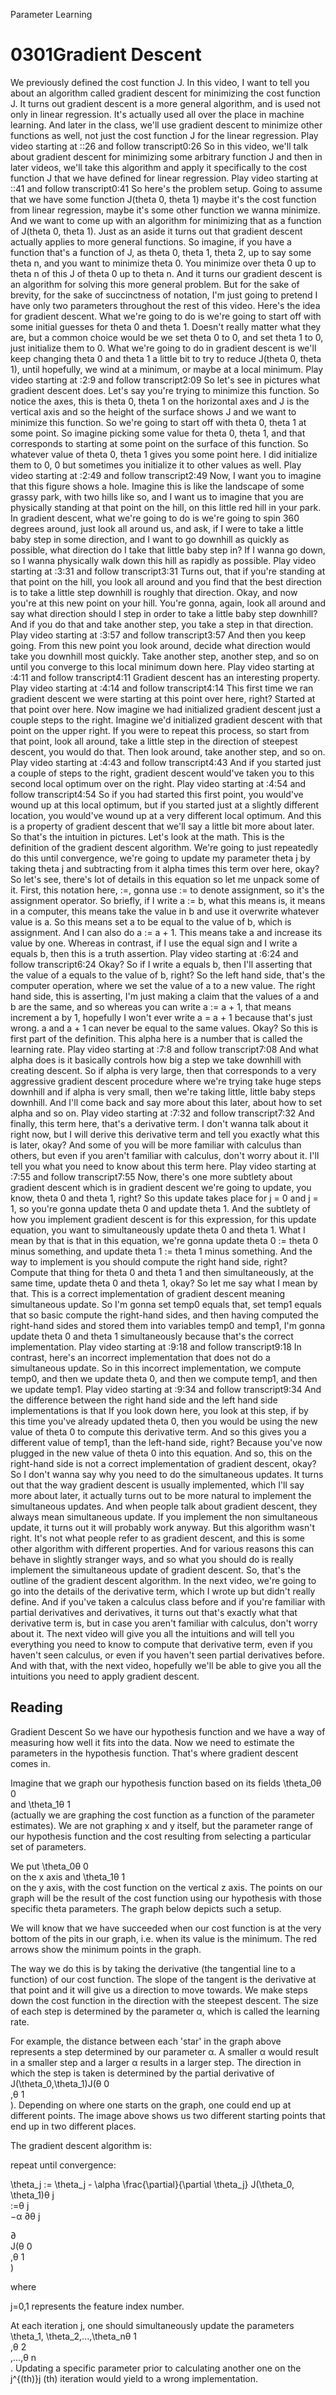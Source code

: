 Parameter Learning

# 0301Gradient Descent

We previously defined the cost function J. In this video, I want to tell you about an algorithm called gradient descent for minimizing the cost function J. It turns out gradient descent is a more general algorithm, and is used not only in linear regression. It's actually used all over the place in machine learning. And later in the class, we'll use gradient descent to minimize other functions as well, not just the cost function J for the linear regression.
Play video starting at ::26 and follow transcript0:26
So in this video, we'll talk about gradient descent for minimizing some arbitrary function J and then in later videos, we'll take this algorithm and apply it specifically to the cost function J that we have defined for linear regression.
Play video starting at ::41 and follow transcript0:41
So here's the problem setup. Going to assume that we have some function J(theta 0, theta 1) maybe it's the cost function from linear regression, maybe it's some other function we wanna minimize. And we want to come up with an algorithm for minimizing that as a function of J(theta 0, theta 1). Just as an aside it turns out that gradient descent actually applies to more general functions. So imagine, if you have a function that's a function of J, as theta 0, theta 1, theta 2, up to say some theta n, and you want to minimize theta 0. You minimize over theta 0 up to theta n of this J of theta 0 up to theta n. And it turns our gradient descent is an algorithm for solving this more general problem. But for the sake of brevity, for the sake of succinctness of notation, I'm just going to pretend I have only two parameters throughout the rest of this video. Here's the idea for gradient descent. What we're going to do is we're going to start off with some initial guesses for theta 0 and theta 1. Doesn't really matter what they are, but a common choice would be we set theta 0 to 0, and set theta 1 to 0, just initialize them to 0. What we're going to do in gradient descent is we'll keep changing theta 0 and theta 1 a little bit to try to reduce J(theta 0, theta 1), until hopefully, we wind at a minimum, or maybe at a local minimum.
Play video starting at :2:9 and follow transcript2:09
So let's see in pictures what gradient descent does. Let's say you're trying to minimize this function. So notice the axes, this is theta 0, theta 1 on the horizontal axes and J is the vertical axis and so the height of the surface shows J and we want to minimize this function. So we're going to start off with theta 0, theta 1 at some point. So imagine picking some value for theta 0, theta 1, and that corresponds to starting at some point on the surface of this function. So whatever value of theta 0, theta 1 gives you some point here. I did initialize them to 0, 0 but sometimes you initialize it to other values as well.
Play video starting at :2:49 and follow transcript2:49
Now, I want you to imagine that this figure shows a hole. Imagine this is like the landscape of some grassy park, with two hills like so, and I want us to imagine that you are physically standing at that point on the hill, on this little red hill in your park. In gradient descent, what we're going to do is we're going to spin 360 degrees around, just look all around us, and ask, if I were to take a little baby step in some direction, and I want to go downhill as quickly as possible, what direction do I take that little baby step in? If I wanna go down, so I wanna physically walk down this hill as rapidly as possible.
Play video starting at :3:31 and follow transcript3:31
Turns out, that if you're standing at that point on the hill, you look all around and you find that the best direction is to take a little step downhill is roughly that direction. Okay, and now you're at this new point on your hill. You're gonna, again, look all around and say what direction should I step in order to take a little baby step downhill? And if you do that and take another step, you take a step in that direction.
Play video starting at :3:57 and follow transcript3:57
And then you keep going. From this new point you look around, decide what direction would take you downhill most quickly. Take another step, another step, and so on until you converge to this local minimum down here.
Play video starting at :4:11 and follow transcript4:11
Gradient descent has an interesting property.
Play video starting at :4:14 and follow transcript4:14
This first time we ran gradient descent we were starting at this point over here, right? Started at that point over here. Now imagine we had initialized gradient descent just a couple steps to the right. Imagine we'd initialized gradient descent with that point on the upper right. If you were to repeat this process, so start from that point, look all around, take a little step in the direction of steepest descent, you would do that. Then look around, take another step, and so on.
Play video starting at :4:43 and follow transcript4:43
And if you started just a couple of steps to the right, gradient descent would've taken you to this second local optimum over on the right.
Play video starting at :4:54 and follow transcript4:54
So if you had started this first point, you would've wound up at this local optimum, but if you started just at a slightly different location, you would've wound up at a very different local optimum. And this is a property of gradient descent that we'll say a little bit more about later. So that's the intuition in pictures. Let's look at the math. This is the definition of the gradient descent algorithm. We're going to just repeatedly do this until convergence, we're going to update my parameter theta j by taking theta j and subtracting from it alpha times this term over here, okay? So let's see, there's lot of details in this equation so let me unpack some of it. First, this notation here, :=, gonna use := to denote assignment, so it's the assignment operator. So briefly, if I write a := b, what this means is, it means in a computer, this means take the value in b and use it overwrite whatever value is a. So this means set a to be equal to the value of b, which is assignment. And I can also do a := a + 1. This means take a and increase its value by one. Whereas in contrast, if I use the equal sign and I write a equals b, then this is a truth assertion.
Play video starting at :6:24 and follow transcript6:24
Okay? So if I write a equals b, then I'll asserting that the value of a equals to the value of b, right? So the left hand side, that's the computer operation, where we set the value of a to a new value. The right hand side, this is asserting, I'm just making a claim that the values of a and b are the same, and so whereas you can write a := a + 1, that means increment a by 1, hopefully I won't ever write a = a + 1 because that's just wrong. a and a + 1 can never be equal to the same values. Okay? So this is first part of the definition. This alpha here is a number that is called the learning rate.
Play video starting at :7:8 and follow transcript7:08
And what alpha does is it basically controls how big a step we take downhill with creating descent. So if alpha is very large, then that corresponds to a very aggressive gradient descent procedure where we're trying take huge steps downhill and if alpha is very small, then we're taking little, little baby steps downhill. And I'll come back and say more about this later, about how to set alpha and so on.
Play video starting at :7:32 and follow transcript7:32
And finally, this term here, that's a derivative term. I don't wanna talk about it right now, but I will derive this derivative term and tell you exactly what this is later, okay? And some of you will be more familiar with calculus than others, but even if you aren't familiar with calculus, don't worry about it. I'll tell you what you need to know about this term here.
Play video starting at :7:55 and follow transcript7:55
Now, there's one more subtlety about gradient descent which is in gradient descent we're going to update, you know, theta 0 and theta 1, right? So this update takes place for j = 0 and j = 1, so you're gonna update theta 0 and update theta 1. And the subtlety of how you implement gradient descent is for this expression, for this update equation, you want to simultaneously update theta 0 and theta 1. What I mean by that is that in this equation, we're gonna update theta 0 := theta 0 minus something, and update theta 1 := theta 1 minus something. And the way to implement is you should compute the right hand side, right? Compute that thing for theta 0 and theta 1 and then simultaneously, at the same time, update theta 0 and theta 1, okay? So let me say what I mean by that. This is a correct implementation of gradient descent meaning simultaneous update. So I'm gonna set temp0 equals that, set temp1 equals that so basic compute the right-hand sides, and then having computed the right-hand sides and stored them into variables temp0 and temp1, I'm gonna update theta 0 and theta 1 simultaneously because that's the correct implementation.
Play video starting at :9:18 and follow transcript9:18
In contrast, here's an incorrect implementation that does not do a simultaneous update. So in this incorrect implementation, we compute temp0, and then we update theta 0, and then we compute temp1, and then we update temp1.
Play video starting at :9:34 and follow transcript9:34
And the difference between the right hand side and the left hand side implementations is that If you look down here, you look at this step, if by this time you've already updated theta 0, then you would be using the new value of theta 0 to compute this derivative term. And so this gives you a different value of temp1, than the left-hand side, right? Because you've now plugged in the new value of theta 0 into this equation. And so, this on the right-hand side is not a correct implementation of gradient descent, okay? So I don't wanna say why you need to do the simultaneous updates. It turns out that the way gradient descent is usually implemented, which I'll say more about later, it actually turns out to be more natural to implement the simultaneous updates. And when people talk about gradient descent, they always mean simultaneous update. If you implement the non simultaneous update, it turns out it will probably work anyway. But this algorithm wasn't right. It's not what people refer to as gradient descent, and this is some other algorithm with different properties. And for various reasons this can behave in slightly stranger ways, and so what you should do is really implement the simultaneous update of gradient descent. So, that's the outline of the gradient descent algorithm. In the next video, we're going to go into the details of the derivative term, which I wrote up but didn't really define. And if you've taken a calculus class before and if you're familiar with partial derivatives and derivatives, it turns out that's exactly what that derivative term is, but in case you aren't familiar with calculus, don't worry about it. The next video will give you all the intuitions and will tell you everything you need to know to compute that derivative term, even if you haven't seen calculus, or even if you haven't seen partial derivatives before. And with that, with the next video, hopefully we'll be able to give you all the intuitions you need to apply gradient descent.

## Reading

Gradient Descent
So we have our hypothesis function and we have a way of measuring how well it fits into the data. Now we need to estimate the parameters in the hypothesis function. That's where gradient descent comes in.

Imagine that we graph our hypothesis function based on its fields \theta_0θ 
0
​	
  and \theta_1θ 
1
​	
  (actually we are graphing the cost function as a function of the parameter estimates). We are not graphing x and y itself, but the parameter range of our hypothesis function and the cost resulting from selecting a particular set of parameters.

We put \theta_0θ 
0
​	
  on the x axis and \theta_1θ 
1
​	
  on the y axis, with the cost function on the vertical z axis. The points on our graph will be the result of the cost function using our hypothesis with those specific theta parameters. The graph below depicts such a setup.


We will know that we have succeeded when our cost function is at the very bottom of the pits in our graph, i.e. when its value is the minimum.  The red arrows show the minimum points in the graph.

The way we do this is by taking the derivative (the tangential line to a function) of our cost function. The slope of the tangent is the derivative at that point and it will give us a direction to move towards. We make steps down the cost function in the direction with the steepest descent. The size of each step is determined by the parameter α, which is called the learning rate. 

For example, the distance between each 'star' in the graph above represents a step determined by our parameter α. A smaller α would result in a smaller step and a larger α results in a larger step. The direction in which the step is taken is determined by the partial derivative of J(\theta_0,\theta_1)J(θ 
0
​	
 ,θ 
1
​	
 ). Depending on where one starts on the graph, one could end up at different points. The image above shows us two different starting points that end up in two different places. 

The gradient descent algorithm is:

repeat until convergence:

\theta_j := \theta_j - \alpha \frac{\partial}{\partial \theta_j} J(\theta_0, \theta_1)θ 
j
​	
 :=θ 
j
​	
 −α 
∂θ 
j
​	
 
∂
​	
 J(θ 
0
​	
 ,θ 
1
​	
 )

where

j=0,1 represents the feature index number.

At each iteration j, one should simultaneously update the parameters \theta_1, \theta_2,...,\theta_nθ 
1
​	
 ,θ 
2
​	
 ,...,θ 
n
​	
 . Updating a specific parameter prior to calculating another one on the j^{(th)}j 
(th)
  iteration would yield to a wrong implementation. 